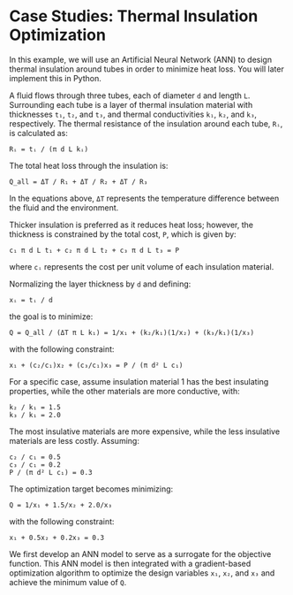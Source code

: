# Case Studies: Thermal Insulation Optimization

In this example, we will use an Artificial Neural Network (ANN) to design thermal insulation around tubes in order to minimize heat loss. You will later implement this in Python.

A fluid flows through three tubes, each of diameter `d` and length `L`. Surrounding each tube is a layer of thermal insulation material with thicknesses `t₁`, `t₂`, and `t₃`, and thermal conductivities `k₁`, `k₂`, and `k₃`, respectively. The thermal resistance of the insulation around each tube, `Rᵢ`, is calculated as:

```
Rᵢ = tᵢ / (π d L kᵢ)
```

The total heat loss through the insulation is:

```
Q_all = ΔT / R₁ + ΔT / R₂ + ΔT / R₃
```

In the equations above, `ΔT` represents the temperature difference between the fluid and the environment.

Thicker insulation is preferred as it reduces heat loss; however, the thickness is constrained by the total cost, `P`, which is given by:

```
c₁ π d L t₁ + c₂ π d L t₂ + c₃ π d L t₃ = P
```

where `cᵢ` represents the cost per unit volume of each insulation material.

Normalizing the layer thickness by `d` and defining:

```
xᵢ = tᵢ / d
```

the goal is to minimize:

```
Q = Q_all / (ΔT π L k₁) = 1/x₁ + (k₂/k₁)(1/x₂) + (k₃/k₁)(1/x₃)
```

with the following constraint:

```
x₁ + (c₂/c₁)x₂ + (c₃/c₁)x₃ = P / (π d² L c₁)
```

For a specific case, assume insulation material 1 has the best insulating properties, while the other materials are more conductive, with:

```
k₂ / k₁ = 1.5  
k₃ / k₁ = 2.0
```

The most insulative materials are more expensive, while the less insulative materials are less costly. Assuming:

```
c₂ / c₁ = 0.5  
c₃ / c₁ = 0.2  
P / (π d² L c₁) = 0.3
```

The optimization target becomes minimizing:

```
Q = 1/x₁ + 1.5/x₂ + 2.0/x₃
```

with the following constraint:

```
x₁ + 0.5x₂ + 0.2x₃ = 0.3
```

We first develop an ANN model to serve as a surrogate for the objective function. This ANN model is then integrated with a gradient-based optimization algorithm to optimize the design variables `x₁`, `x₂`, and `x₃` and achieve the minimum value of `Q`.
